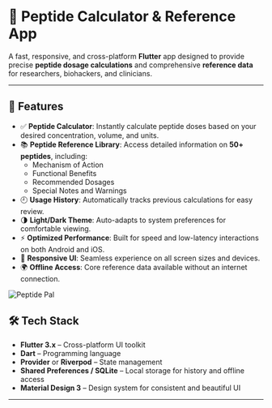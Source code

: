 # 🧪 Peptide Calculator & Reference App

A fast, responsive, and cross-platform **Flutter** app designed to provide precise **peptide dosage calculations** and comprehensive **reference data** for researchers, biohackers, and clinicians.

---

## 🚀 Features

- ✅ **Peptide Calculator**: Instantly calculate peptide doses based on your desired concentration, volume, and units.  
- 📚 **Peptide Reference Library**: Access detailed information on **50+ peptides**, including:
  - Mechanism of Action  
  - Functional Benefits  
  - Recommended Dosages  
  - Special Notes and Warnings  
- 🕘 **Usage History**: Automatically tracks previous calculations for easy review.  
- 🌗 **Light/Dark Theme**: Auto-adapts to system preferences for comfortable viewing.  
- ⚡ **Optimized Performance**: Built for speed and low-latency interactions on both Android and iOS.  
- 📱 **Responsive UI**: Seamless experience on all screen sizes and devices.  
- 🌍 **Offline Access**: Core reference data available without an internet connection.  

![Peptide Pal](https://github.com/user-attachments/assets/8ef6423d-e060-42b2-871e-402386f7ed06)


## 🛠 Tech Stack

- **Flutter 3.x** – Cross-platform UI toolkit  
- **Dart** – Programming language  
- **Provider** or **Riverpod** – State management  
- **Shared Preferences / SQLite** – Local storage for history and offline access  
- **Material Design 3** – Design system for consistent and beautiful UI  

---

